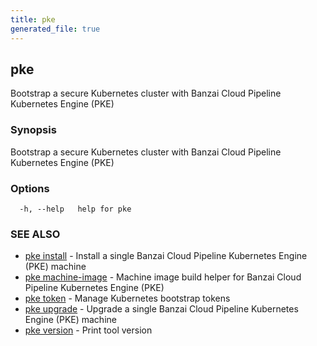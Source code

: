 ```yaml
---
title: pke
generated_file: true
---
```

## pke

Bootstrap a secure Kubernetes cluster with Banzai Cloud Pipeline Kubernetes Engine (PKE)

### Synopsis

Bootstrap a secure Kubernetes cluster with Banzai Cloud Pipeline Kubernetes Engine (PKE)

### Options

```
  -h, --help   help for pke
```

### SEE ALSO

* [pke install](/docs/pke/cli/reference/pke_install/)	 - Install a single Banzai Cloud Pipeline Kubernetes Engine (PKE) machine
* [pke machine-image](/docs/pke/cli/reference/pke_machine-image/)	 - Machine image build helper for Banzai Cloud Pipeline Kubernetes Engine (PKE)
* [pke token](/docs/pke/cli/reference/pke_token/)	 - Manage Kubernetes bootstrap tokens
* [pke upgrade](/docs/pke/cli/reference/pke_upgrade/)	 - Upgrade a single Banzai Cloud Pipeline Kubernetes Engine (PKE) machine
* [pke version](/docs/pke/cli/reference/pke_version/)	 - Print tool version

